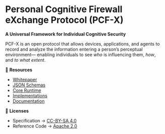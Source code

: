 # Personal Cognitive Firewall eXchange Protocol (PCF-X)

**A Universal Framework for Individual Cognitive Security**

PCF-X is an open protocol that allows devices, applications, and agents to
record and analyze the information entering a person’s perceptual environment—
enabling individuals to see *who* is influencing them, *how*, and *to what extent*.

📘 **Resources**
- [Whitepaper](spec/pcfx_whitepaper.tex)
- [JSON Schemas](spec/schemas/)
- [Core Runtime](core/)
- [Implementations](implementations/)
- [Documentation](docs/)

📜 **Licenses**
- Specification → [CC-BY-SA 4.0](LICENSE_CC-BY-SA)
- Reference Code → [Apache 2.0](LICENSE_APACHE2)
